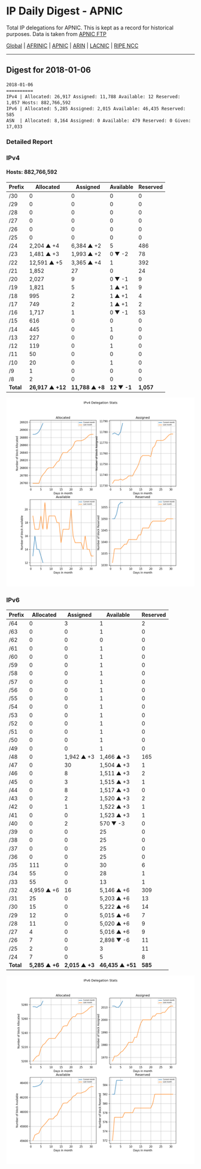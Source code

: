 # IP Daily Digest - APNIC

Total IP delegations for APNIC. This is kept as a record for historical purposes. Data is taken from [APNIC FTP](https://ftp.apnic.net/)

[Global](https://github.com/csmets/IP-Daily-Digest) | [AFRINIC](https://github.com/csmets/IP-Daily-Digest/tree/master/archives/AFRINIC) | [APNIC](https://github.com/csmets/IP-Daily-Digest/tree/master/archives/APNIC) | [ARIN](https://github.com/csmets/IP-Daily-Digest/tree/master/archives/ARIN) | [LACNIC](https://github.com/csmets/IP-Daily-Digest/tree/master/archives/LACNIC) | [RIPE NCC](https://github.com/csmets/IP-Daily-Digest/tree/master/archives/RIPE_NCC)

---

## Digest for 2018-01-06
```
2018-01-06
==========
IPv4 | Allocated: 26,917 Assigned: 11,788 Available: 12 Reserved: 1,057 Hosts: 882,766,592
IPv6 | Allocated: 5,285 Assigned: 2,015 Available: 46,435 Reserved: 585
ASN  | Allocated: 8,164 Assigned: 0 Available: 479 Reserved: 0 Given: 17,033
```

### Detailed Report

### IPv4

#### Hosts: **882,766,592**

| Prefix | Allocated | Assigned | Available | Reserved |
| ----- | ----- | ----- | ----- | ----- |
| /30 | 0 | 0 | 0 | 0 |
| /29 | 0 | 0 | 0 | 0 |
| /28 | 0 | 0 | 0 | 0 |
| /27 | 0 | 0 | 0 | 0 |
| /26 | 0 | 0 | 0 | 0 |
| /25 | 0 | 0 | 0 | 0 |
| /24 | 2,204 ▲ +4 | 6,384 ▲ +2 | 5 | 486 |
| /23 | 1,481 ▲ +3 | 1,993 ▲ +2 | 0 ▼ -2 | 78 |
| /22 | 12,591 ▲ +5 | 3,365 ▲ +4 | 1 | 392 |
| /21 | 1,852 | 27 | 0 | 24 |
| /20 | 2,027 | 9 | 0 ▼ -1 | 9 |
| /19 | 1,821 | 5 | 1 ▲ +1 | 9 |
| /18 | 995 | 2 | 1 ▲ +1 | 4 |
| /17 | 749 | 2 | 1 ▲ +1 | 2 |
| /16 | 1,717 | 1 | 0 ▼ -1 | 53 |
| /15 | 616 | 0 | 0 | 0 |
| /14 | 445 | 0 | 1 | 0 |
| /13 | 227 | 0 | 0 | 0 |
| /12 | 119 | 0 | 1 | 0 |
| /11 | 50 | 0 | 0 | 0 |
| /10 | 20 | 0 | 1 | 0 |
| /9 | 1 | 0 | 0 | 0 |
| /8 | 2 | 0 | 0 | 0 |
| **Total** | **26,917 ▲ +12** | **11,788 ▲ +8** | **12 ▼ -1** | **1,057** |

![ipv4-stats](ipv4-figure.png)

### IPv6

| Prefix | Allocated | Assigned | Available | Reserved |
| ----- | ----- | ----- | ----- | ----- |
| /64 | 0 | 3 | 1 | 2 |
| /63 | 0 | 0 | 1 | 0 |
| /62 | 0 | 0 | 0 | 0 |
| /61 | 0 | 0 | 1 | 0 |
| /60 | 0 | 0 | 1 | 0 |
| /59 | 0 | 0 | 1 | 0 |
| /58 | 0 | 0 | 1 | 0 |
| /57 | 0 | 0 | 1 | 0 |
| /56 | 0 | 0 | 1 | 0 |
| /55 | 0 | 0 | 1 | 0 |
| /54 | 0 | 0 | 1 | 0 |
| /53 | 0 | 0 | 1 | 0 |
| /52 | 0 | 0 | 1 | 0 |
| /51 | 0 | 0 | 1 | 0 |
| /50 | 0 | 0 | 1 | 0 |
| /49 | 0 | 0 | 1 | 0 |
| /48 | 0 | 1,942 ▲ +3 | 1,466 ▲ +3 | 165 |
| /47 | 0 | 30 | 1,504 ▲ +3 | 1 |
| /46 | 0 | 8 | 1,511 ▲ +3 | 2 |
| /45 | 0 | 3 | 1,515 ▲ +3 | 1 |
| /44 | 0 | 8 | 1,517 ▲ +3 | 0 |
| /43 | 0 | 2 | 1,520 ▲ +3 | 2 |
| /42 | 0 | 1 | 1,522 ▲ +3 | 1 |
| /41 | 0 | 0 | 1,523 ▲ +3 | 1 |
| /40 | 0 | 2 | 570 ▼ -3 | 0 |
| /39 | 0 | 0 | 25 | 0 |
| /38 | 0 | 0 | 25 | 0 |
| /37 | 0 | 0 | 25 | 0 |
| /36 | 0 | 0 | 25 | 0 |
| /35 | 111 | 0 | 30 | 6 |
| /34 | 55 | 0 | 28 | 1 |
| /33 | 55 | 0 | 13 | 1 |
| /32 | 4,959 ▲ +6 | 16 | 5,146 ▲ +6 | 309 |
| /31 | 25 | 0 | 5,203 ▲ +6 | 13 |
| /30 | 15 | 0 | 5,222 ▲ +6 | 14 |
| /29 | 12 | 0 | 5,015 ▲ +6 | 7 |
| /28 | 11 | 0 | 5,020 ▲ +6 | 9 |
| /27 | 4 | 0 | 5,016 ▲ +6 | 9 |
| /26 | 7 | 0 | 2,898 ▼ -6 | 11 |
| /25 | 2 | 0 | 3 | 11 |
| /24 | 7 | 0 | 5 | 8 |
| **Total** | **5,285 ▲ +6** | **2,015 ▲ +3** | **46,435 ▲ +51** | **585** |

![ipv6-stats](ipv6-figure.png)